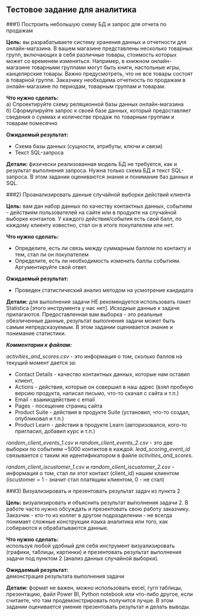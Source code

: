 ## Тестовое задание для аналитика

###1) Построить небольшую схему БД и запрос для отчета по продажам

**Цель:** вы разрабатываете систему хранения данных и отчетности для онлайн-магазина. В вашем магазине представлены несколько товарных групп, включающих в себя различные товары, стоимость которых может со временем изменяться. Например, в книжном онлайн-магазине товарными группами могут быть книги, настольные игры, канцелярские товары. Важно предусмотреть, что не все товары состоят в товарной группе.
Заказчику необходима отчетность по продажам в онлайн-магазине по периодам, товарным группам и товарам.

**Что нужно сделать:**  
а) Спроектируйте схему реляционной базы данных онлайн-магазина  
б) Сформулируйте запрос к своей базе данных, который предоставляет сведения о суммах и количестве продаж по товарным группам и товарам помесячно

**Ожидаемый результат:**  
* Схема базы данных (сущности, атрибуты, ключи и связи)
* Текст SQL-запроса

**Детали:** физически реализованная модель БД не требуется, как и результат выполнения запроса. Нужна только схема БД и текст SQL-запроса. В этом задании оцениваются знания и понимание баз данных и SQL.

###2) Проанализировать данные случайной выборки действий клиента

**Цель:** вам дан набор данных по качеству контактных данных, событиям - действиям пользователей на сайте или в продукте на случайной выборке контактов. У каждого действия/события есть свой балл, по каждому клиенту известно, стал он в итоге покупателем или нет.

**Что нужно сделать:**  
* Определите, есть ли связь между суммарным баллом по контакту и тем, стал ли он покупателем
* Определите, есть ли необходимость изменить баллы событиям. Аргументируйте свой ответ.

**Ожидаемый результат:**  
* Проведен статистический анализ методом на усмотрение кандидата

**Детали:** для выполнения задачи НЕ рекомендуется использовать пакет Statistica [этого инструмента у нас нет]. Исходные данные к задаче прилагаются. Предоставленная вам выборка - это реальные обезличенные данные, результат выполнения задачи может быть самым непредсказуемым. В этом задании оценивается знание и понимание статистики.

_**Комментарии к файлам:**_

_activities_and_scores.csv_ - это информация о том, сколько баллов на текущий момент дается за:
* Contact Details - качество контактных данных, которые нам оставил клиент,
* Actions - действия, которые он совершил в наш адрес (взял пробную версию продукта, написал письмо, что-то скачал с сайта и т.п.)
* Email - взаимодействие с email
* Pages - посещение страниц сайта
* Product Suite - действия в продукте Suite (установил, что-то создал, опубликовал и т.п.)
* Product Learn - действия в продукте Learn (авторизовался, кого-то пригласил, добавил курс и т.п.)

_random_client_events_1.csv_ и _random_client_events_2.csv_ - это две выборки по событиям ~5000 контактов в каждой. _lead_scoring_event_id_ связывается с таким же идентификатором в файле _activities_and_scores_.

_random_client_iscustomer_1.csv_ и _random_client_iscustomer_2.csv_ - информация о том, стал ли этот контакт (client_id) нашим клиентом (iscustomer = 1 - значит стал платящим клиентом, 0 - не стал)

###3) Визуализировать и презентовать результат задач из пункта 2

**Цель:** визуализировать и объяснить результат выполнения задачи 2. В работе часто нужно обсуждать и презентовать свою работу заказчику. Заказчик - кто-то из коллег в другом подразделении - не всегда понимает сложные конструкции языка аналитика или того, как собираются и обрабатываются данные.

**Что нужно сделать:**  
используя любой удобный для себя инструмент визуализировать (графики, таблицы, картинки) и презентовать результат выполнения задачи под пунктом 2 (анализ данных случайной выборки).

**Ожидаемый результат:**  
демонстрация результата выполнения задачи

**Детали:** формат не важен, можно использовать excel, гугл таблицы, презентацию, файл Power BI, Python notebook или что-либо другое, если считаете, что там продемонстрировать получится лучше. В этом задании оценивается умение презентовать результат и делать выводы.